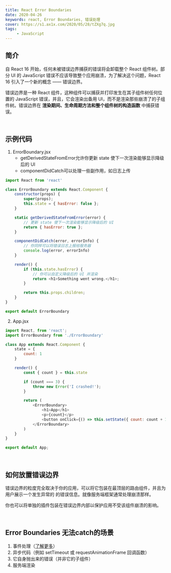 ```yaml
---
title: React Error Boundaries
date: 2020-04-26
keywords: react, Error Boundaries, 错误处理
cover: https://s1.ax1x.com/2020/05/28/tZXg7q.jpg
tags:
     - JavaScript
---
```



## 简介
自 React 16 开始，任何未被错误边界捕获的错误将会卸载整个 React 组件树。部分 UI 的 JavaScript 错误不应该导致整个应用崩溃，为了解决这个问题，React 16 引入了一个新的概念 —— 错误边界。

错误边界是一种 React 组件，这种组件可以捕获并打印发生在其子组件树任何位置的 JavaScript 错误，并且，它会渲染出备用 UI，而不是渲染那些崩溃了的子组件树。错误边界在 **渲染期间、生命周期方法和整个组件树的构造函数** 中捕获错误。

<br/>


## 示例代码

1. ErrorBoundary.jsx
    - getDerivedStateFromError允许你更新 state 使下一次渲染能够显示降级后的 UI
    - componentDidCatch可以处理一些副作用，如日志上传
```JavaScript
import React from 'react'

class ErrorBoundary extends React.Component {
    constructor(props) {
        super(props);
        this.state = { hasError: false };
    }

    static getDerivedStateFromError(error) {
        // 更新 state 使下一次渲染能够显示降级后的 UI
        return { hasError: true };
    }

    componentDidCatch(error, errorInfo) {
        // 你同样可以将错误日志上报给服务器
        console.log(error, errorInfo)
    }

    render() {
        if (this.state.hasError) {
            // 你可以自定义降级后的 UI 并渲染
            return <h1>Something went wrong.</h1>;
        }

        return this.props.children;
    }
}

export default ErrorBoundary
```

2. App.jsx
```JavaScript
import React, from 'react';
import ErrorBoundary from './ErrorBoundary'

class App extends React.Component {
    state = {
        count: 1
    }

    render() {
        const { count } = this.state

        if (count === 3) {
            throw new Error('I crashed!');
        }

        return (
            <ErrorBoundary>
                <h1>App</h1>
                <p>{count}</p>
                <button onClick={() => this.setState({ count: count + 1 })}>add</button>
            </ErrorBoundary>
        )
    }
}

export default App;
```

<br/>


## 如何放置错误边界

错误边界的粒度完全取决于你的应用，可以将它包装在最顶层的路由组件，并且为用户展示一个发生异常的 的错误信息。就像服务端框架通常处理崩溃那样。

你也可以将单独的插件包装在错误边界内部以保护应用不受该组件崩溃的影响。

<br/>


## Error Boundaries 无法catch的场景

1. 事件处理（[了解更多](https://zh-hans.reactjs.org/docs/error-boundaries.html#how-about-event-handlers)）
2. 异步代码（例如 setTimeout 或 requestAnimationFrame 回调函数）
3. 它自身抛出来的错误（并非它的子组件）
4. 服务端渲染
